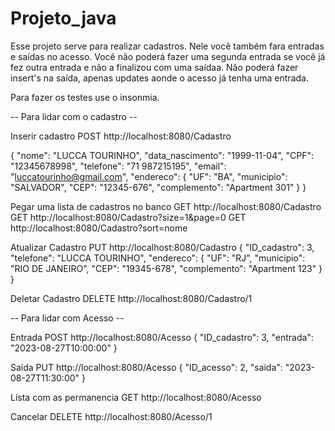 # Projeto_java
Esse projeto serve para realizar cadastros.
Nele você também fara entradas e saídas no acesso.
Você não poderá fazer uma segunda entrada se você já fez outra entrada e não a finalizou com uma saídaa.
Não poderá fazer insert's na saída, apenas updates aonde o acesso já tenha uma entrada.


Para fazer os testes use o insonmia.

-- Para lidar com o cadastro --

Inserir cadastro
POST http://localhost:8080/Cadastro

{
  "nome": "LUCCA TOURINHO",
  "data_nascimento": "1999-11-04",
  "CPF": "12345678998",
  "telefone": "71 987215195",
  "email": "luccatourinho@gmail.com",
  "endereco": {
    "UF": "BA",
    "municipio": "SALVADOR",
    "CEP": "12345-676",
    "complemento": "Apartment 301"
  }
}

Pegar uma lista de cadastros no banco
GET http://localhost:8080/Cadastro
GET http://localhost:8080/Cadastro?size=1&page=0
GET http://localhost:8080/Cadastro?sort=nome

Atualizar Cadastro
PUT http://localhost:8080/Cadastro
{
  "ID_cadastro": 3,
  "telefone": "LUCCA TOURINHO",
  "endereco": {
    "UF": "RJ",
    "municipio": "RIO DE JANEIRO",
    "CEP": "19345-678",
    "complemento": "Apartment 123"
  }
}

Deletar Cadastro
DELETE http://localhost:8080/Cadastro/1


-- Para lidar com Acesso --

Entrada
POST http://localhost:8080/Acesso
{
  "ID_cadastro": 3,
  "entrada": "2023-08-27T10:00:00"
}


Saida
PUT http://localhost:8080/Acesso
{
  "ID_acesso": 2,
  "saida": "2023-08-27T11:30:00"
}


Lista com as permanencia
GET http://localhost:8080/Acesso

Cancelar
DELETE http://localhost:8080/Acesso/1






